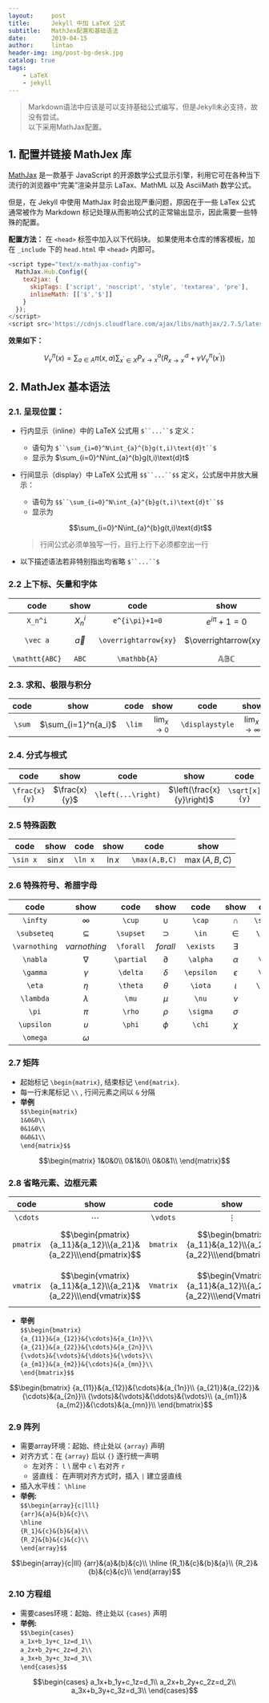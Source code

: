 ```yaml
---
layout:     post
title:      Jekyll 中加 LaTeX 公式
subtitle:   MathJex配置和基础语法
date:       2019-04-15
author:     lintao
header-img: img/post-bg-desk.jpg
catalog: true
tags:
    - LaTeX
    - jekyll
---
```

>Markdown语法中应该是可以支持基础公式编写，但是Jekyll未必支持，故没有尝试。     
>以下采用MathJax配置。

## 1. 配置并链接 MathJex 库
[MathJax](https://www.mathjax.org/) 是一款基于 JavaScript 的开源数学公式显示引擎，利用它可在各种当下流行的浏览器中“完美”渲染并显示 LaTax、MathML 以及 AsciiMath 数学公式。

但是，在 Jekyll 中使用 MathJax 时会出现严重问题，原因在于一些 LaTex 公式通常被作为 Markdown 标记处理从而影响公式的正常输出显示，因此需要一些特殊的配置。

**配置方法：**
在 `<head>` 标签中加入以下代码块。
如果使用本仓库的博客模板，加在 `_include` 下的 `head.html` 中 `<head>` 内即可。

```javascript
<script type="text/x-mathjax-config">
  MathJax.Hub.Config({
    tex2jax: {
      skipTags: ['script', 'noscript', 'style', 'textarea', 'pre'],
      inlineMath: [['$','$']]
    }
  });
</script>
<script src='https://cdnjs.cloudflare.com/ajax/libs/mathjax/2.7.5/latest.js?config=TeX-MML-AM_CHTML' async></script>
```
**效果如下：**

$$ V_{\gamma}^{\pi}(x)=\sum_{a\in A}\pi(x,a)\sum_{x^{'}\in X}P^{a}_{x\rightarrow x}(R^{a}_{x\rightarrow x^{'}}+\gamma V^{\pi}_{\gamma}(x^{'})) $$

## 2. MathJex 基本语法

### 2.1. 呈现位置：
- 行内显示（inline）中的 LaTeX 公式用 `$``...``$` 定义：
    - 语句为 `$``\sum_{i=0}^N\int_{a}^{b}g(t,i)\text{d}t``$`
    - 显示为 $\sum_{i=0}^N\int_{a}^{b}g(t,i)\text{d}t$
- 行间显示（display）中 LaTeX 公式用 `$$``...``$$` 定义，公式居中并放大展示：
    - 语句为 `$$``\sum_{i=0}^N\int_{a}^{b}g(t,i)\text{d}t``$$`
    - 显示为

    $$\sum_{i=0}^N\int_{a}^{b}g(t,i)\text{d}t$$

    >行间公式必须单独写一行，且行上行下必须都空出一行
- 以下描述语法若非特别指出均省略 `$``...``$`

### 2.2 上下标、矢量和字体

code | show | code | show | code | show |
:-: | :-: | :-: | :-: |:-:|:-:|
`X_n^i`|$X_n^i$|`e^{i\pi}+1=0`|$e^{i\pi}+1=0$|
`\vec a` | $\vec a$ | `\overrightarrow{xy}` | $\overrightarrow{xy}$ |`\overline x`|$\overline x$|  
`\mathtt{ABC}` | $\mathtt{ABC}$| `\mathbb{A}` | $\mathbb{ABC}$ |`\mathsf{A}`|$\mathsf{ABC}$

### 2.3. 求和、极限与积分

code | show | code | show | code | show |code |show|
:-: | :-: | :-: | :-: |:-:|:-:|:--:|:--:|
`\sum`|$\sum_{i=1}^n{a_i}$|`\lim`|$\lim_{x\to 0}$|`\displaystyle`|$\displaystyle\lim_{x\to \infty}$|`\int`|$\int_0^\infty{fxdx}$|

### 2.4. 分式与根式

code | show | code | show | code | show |
:-: | :-: | :-: | :-: |:-:|:-:|
`\frac{x}{y}`|$\frac{x}{y}$|`\left(...\right)`|$\left(\frac{x}{y}\right)$|`\sqrt[x]{y}`|$\sqrt[x]{y}$|

### 2.5 特殊函数

code | show | code | show | code | show |
:-: | :-: | :-: | :-: |:-:|:-:|
`\sin x`|$\sin x$|`\ln x`|$\ln x$|`\max(A,B,C)`|$\max(A,B,C)$|

### 2.6 特殊符号、希腊字母

code | show | code | show | code | show | code | show |
:-: | :-: | :-: | :-: |:-:|:-:|:--:|:--:|
`\infty`|$\infty$|`\cup`|$\cup$|`\cap`|$\cap$|`\subset`|$\subset$|
`\subseteq`|$\subseteq$|`\supset`|$\supset$|`\in`|$\in$|`\notin`|$\notin$|
`\varnothing`|$varnothing$|`\forall`|$forall$|`\exists`|$\exists$|`lnot`|$\lnot$|
`\nabla`|$\nabla$|`\partial`|$\partial$|`\alpha`|$\alpha$|`\beta`|$\beta$|
`\gamma`|$\gamma$|`\delta`|$\delta$|`\epsilon`|$\epsilon$|`\zeta`|$\zeta$|
`\eta`|$\eta$|`\theta`|$\theta$|`\iota`|$\iota$|`\kappa`|$\kappa$|
`\lambda`|$\lambda$|`\mu`|$\mu$|`\nu`|$\nu$|`\xi`|$\xi$|
`\pi`|$\pi$|`\rho`|$\rho$|`\sigma`|$\sigma$|`\tau`|$tau$|
`\upsilon`|$\upsilon$|`\phi`|$\phi$|`\chi`|$\chi$|`\psi`|$\psi$|
`\omega`|$\omega$|

### 2.7 矩阵
- 起始标记 `\begin{matrix}`, 结束标记 `\end{matrix}`.
- 每一行末尾标记 `\\` , 行间元素之间以 `&` 分隔
- **举例**     
`$$\begin{matrix}`     
`1&0&0\\`     
`0&1&0\\`    
`0&0&1\\`    
`\end{matrix}$$`   

$$\begin{matrix}
1&0&0\\
0&1&0\\
0&0&1\\
\end{matrix}$$

### 2.8 省略元素、边框元素

code | show | code | show | code | show |
:-: | :-: | :-: | :-: |:-:|:-:|
`\cdots`|$\cdots$|`\vdots`|$\vdots$|`\ddots`|$\ddots$|
`pmatrix`|$$\begin{pmatrix}{a_11}&{a_12}\\{a_21}&{a_22}\\\end{pmatrix}$$|`bmatrix`|$$\begin{bmatrix}{a_11}&{a_12}\\{a_21}&{a_22}\\\end{bmatrix}$$|`Bmatrix`|$$\begin{Bmatrix}{a_11}&{a_12}\\{a_21}&{a_22}\\\end{Bmatrix}$$|
`vmatrix`|$$\begin{vmatrix}{a_11}&{a_12}\\{a_21}&{a_22}\\\end{vmatrix}$$|`Vmatrix`|$$\begin{Vmatrix}{a_11}&{a_12}\\{a_21}&{a_22}\\\end{Vmatrix}$$|

- **举例**    
`$$\begin{bmatrix}`     
`{a_{11}}&{a_{12}}&{\cdots}&{a_{1n}}\\`     
`{a_{21}}&{a_{22}}&{\cdots}&{a_{2n}}\\`    
`{\vdots}&{\vdots}&{\ddots}&{\vdots}\\`    
`{a_{m1}}&{a_{m2}}&{\cdots}&{a_{mn}}\\`    
`\end{bmatrix}$$`   

$$\begin{bmatrix}
{a_{11}}&{a_{12}}&{\cdots}&{a_{1n}}\\
{a_{21}}&{a_{22}}&{\cdots}&{a_{2n}}\\
{\vdots}&{\vdots}&{\ddots}&{\vdots}\\
{a_{m1}}&{a_{m2}}&{\cdots}&{a_{mn}}\\
\end{bmatrix}$$

### 2.9 阵列
- 需要array环境：起始、终止处以 `{array}` 声明
- 对齐方式：在 `{array}` 后以 `{}` 逐行统一声明
    - 左对齐： `l` \ 居中 `c` \ 右对齐 `r`
    - 竖直线： 在声明对齐方式时，插入 `|` 建立竖直线
- 插入水平线： `\hline`
- **举例:**    
`$$\begin{array}{c|lll}`    
`{arr}&{a}&{b}&{c}\\`   
`\hline`    
`{R_1}&{c}&{b}&{a}\\`    
`{R_2}&{b}&{c}&{c}\\`   
`\end{array}$$`    

$$\begin{array}{c|lll}
{arr}&{a}&{b}&{c}\\
\hline
{R_1}&{c}&{b}&{a}\\
{R_2}&{b}&{c}&{c}\\
\end{array}$$
  
### 2.10 方程组
- 需要cases环境：起始、终止处以 `{cases}` 声明
- **举例:**    
`$$\begin{cases}`   
`a_1x+b_1y+c_1z=d_1\\`     
`a_2x+b_2y+c_2z=d_2\\`    
`a_3x+b_3y+c_3z=d_3\\`   
`\end{cases}$$`    

$$\begin{cases}
a_1x+b_1y+c_1z=d_1\\
a_2x+b_2y+c_2z=d_2\\
a_3x+b_3y+c_3z=d_3\\
\end{cases}$$
